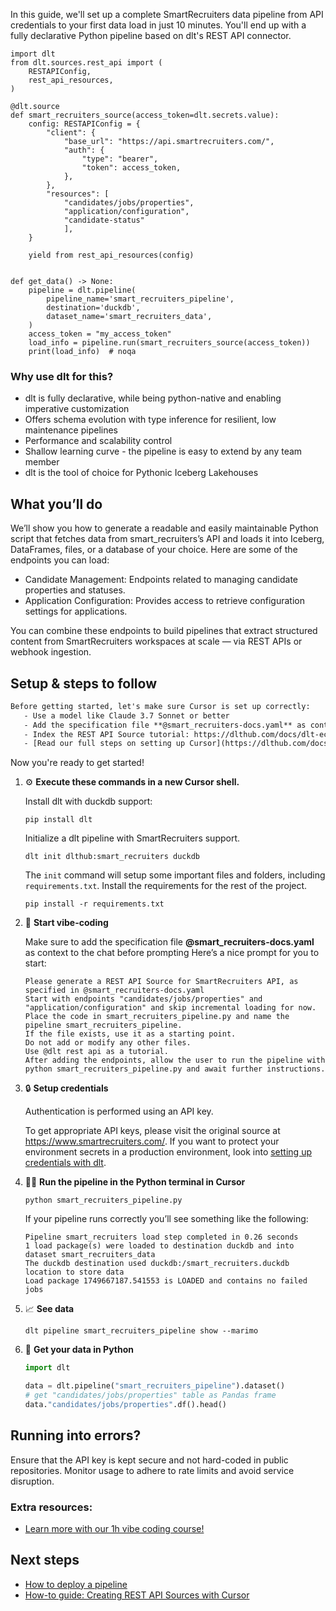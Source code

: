 In this guide, we'll set up a complete SmartRecruiters data pipeline from API credentials to your first data load in just 10 minutes. You'll end up with a fully declarative Python pipeline based on dlt's REST API connector.

```python-outcome
import dlt
from dlt.sources.rest_api import (
    RESTAPIConfig,
    rest_api_resources,
)

@dlt.source
def smart_recruiters_source(access_token=dlt.secrets.value):
    config: RESTAPIConfig = {
        "client": {
            "base_url": "https://api.smartrecruiters.com/",
            "auth": {
                "type": "bearer",
                "token": access_token,
            },
        },
        "resources": [
            "candidates/jobs/properties",
            "application/configuration",
            "candidate-status"
            ],
    }

    yield from rest_api_resources(config)


def get_data() -> None:
    pipeline = dlt.pipeline(
        pipeline_name='smart_recruiters_pipeline',
        destination='duckdb',
        dataset_name='smart_recruiters_data', 
    )
    access_token = "my_access_token"
    load_info = pipeline.run(smart_recruiters_source(access_token))
    print(load_info)  # noqa
```

### Why use dlt for this?

- dlt is fully declarative, while being python-native and enabling imperative customization
- Offers schema evolution with type inference for resilient, low maintenance pipelines
- Performance and scalability control
- Shallow learning curve - the pipeline is easy to extend by any team member
- dlt is the tool of choice for Pythonic Iceberg Lakehouses

## What you’ll do

We’ll show you how to generate a readable and easily maintainable Python script that fetches data from smart_recruiters’s API and loads it into Iceberg, DataFrames, files, or a database of your choice. Here are some of the endpoints you can load:

- Candidate Management: Endpoints related to managing candidate properties and statuses.
- Application Configuration: Provides access to retrieve configuration settings for applications.

You can combine these endpoints to build pipelines that extract structured content from SmartRecruiters workspaces at scale — via REST APIs or webhook ingestion.

## Setup & steps to follow

```default
Before getting started, let's make sure Cursor is set up correctly:
   - Use a model like Claude 3.7 Sonnet or better
   - Add the specification file **@smart_recruiters-docs.yaml** as context
   - Index the REST API Source tutorial: https://dlthub.com/docs/dlt-ecosystem/verified-sources/rest_api/ and add it to context as **@dlt rest api**
   - [Read our full steps on setting up Cursor](https://dlthub.com/docs/dlt-ecosystem/llm-tooling/cursor-restapi#23-configuring-cursor-with-documentation)
```

Now you're ready to get started! 

1. ⚙️ **Execute these commands in a new Cursor shell.**
    
    Install dlt with duckdb support:
    ```shell
    pip install dlt
    ```

    Initialize a dlt pipeline with SmartRecruiters support.
    ```shell
    dlt init dlthub:smart_recruiters duckdb
    ```

    The `init` command will setup some important files and folders, including `requirements.txt`. Install the requirements for the rest of the project.
    ```shell
    pip install -r requirements.txt
    ```
    
2. 🤠 **Start vibe-coding**
    
    Make sure to add the specification file **@smart_recruiters-docs.yaml** as context to the chat before prompting
    Here’s a nice prompt for you to start: 
    
    ```prompt
    Please generate a REST API Source for SmartRecruiters API, as specified in @smart_recruiters-docs.yaml 
    Start with endpoints "candidates/jobs/properties" and "application/configuration" and skip incremental loading for now. 
    Place the code in smart_recruiters_pipeline.py and name the pipeline smart_recruiters_pipeline. 
    If the file exists, use it as a starting point. 
    Do not add or modify any other files. 
    Use @dlt rest api as a tutorial. 
    After adding the endpoints, allow the user to run the pipeline with python smart_recruiters_pipeline.py and await further instructions.
    ```

    
3. 🔒 **Setup credentials** 
    
    Authentication is performed using an API key.
    
    To get appropriate API keys, please visit the original source at https://www.smartrecruiters.com/.
    If you want to protect your environment secrets in a production environment, look into [setting up credentials with dlt](https://dlthub.com/docs/walkthroughs/add_credentials).
    
4. 🏃‍♀️ **Run the pipeline in the Python terminal in Cursor**
    
    ```shell
    python smart_recruiters_pipeline.py
    ```
    
    If your pipeline runs correctly you’ll see something like the following:
    
    ```shell
    Pipeline smart_recruiters load step completed in 0.26 seconds
    1 load package(s) were loaded to destination duckdb and into dataset smart_recruiters_data
    The duckdb destination used duckdb:/smart_recruiters.duckdb location to store data
    Load package 1749667187.541553 is LOADED and contains no failed jobs
    ```
    
5. 📈 **See data**
    
    ```shell
    dlt pipeline smart_recruiters_pipeline show --marimo
    ```
    
6. 🐍 **Get your data in Python**
    
    ```python
    import dlt

   data = dlt.pipeline("smart_recruiters_pipeline").dataset()
   # get "candidates/jobs/properties" table as Pandas frame
   data."candidates/jobs/properties".df().head()
    ```

## Running into errors?

Ensure that the API key is kept secure and not hard-coded in public repositories. Monitor usage to adhere to rate limits and avoid service disruption.

### Extra resources:

- [Learn more with our 1h vibe coding course!](https://www.youtube.com/watch?v=GGid70rnJuM)

## Next steps

- [How to deploy a pipeline](https://dlthub.com/docs/walkthroughs/deploy-a-pipeline)
- [How-to guide: Creating REST API Sources with Cursor](https://dlthub.com/docs/dlt-ecosystem/llm-tooling/cursor-restapi)